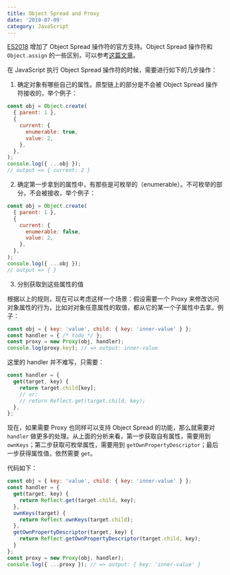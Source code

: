 ```yaml
---
title: Object Spread and Proxy
date: '2019-07-09'
category: JavaScript
---
```


[ES2018](http://www.ecma-international.org/ecma-262/9.0/#sec-object-initializer) 增加了 Object Spread 操作符的官方支持。Object Spread 操作符和 `Object.assign` 的一些区别，可以参考[这篇文章](https://2ality.com/2016/10/rest-spread-properties.html#spread-defines-properties-objectassign-sets-them)。

在 JavaScript 执行 Object Spread 操作符的时候，需要进行如下的几步操作：

1. 确定对象有哪些自己的属性。原型链上的部分是不会被 Object Spread 操作符接收的，举个例子：

```javascript
const obj = Object.create(
  { parent: 1 },
  {
    current: {
      enumerable: true,
      value: 2,
    },
  },
);
console.log({ ...obj });
// output => { current: 2 }
```

2. 确定第一步拿到的属性中，有那些是可枚举的（enumerable）。不可枚举的部分，不会被接收，举个例子：

```javascript
const obj = Object.create(
  { parent: 1 },
  {
    current: {
      enumerable: false,
      value: 2,
    },
  },
);
console.log({ ...obj });
// output => { }
```

3. 分别获取到这些属性的值

根据以上的规则，现在可以考虑这样一个场景：假设需要一个 Proxy 来修改访问对象属性的行为，比如对对象任意属性的取值，都从它的某一个子属性中去拿。例子：

```javascript
const obj = { key: 'value', child: { key: 'inner-value' } };
const handler = { /* todo */ };
const proxy = new Proxy(obj, handler);
console.log(proxy.key); // => output: inner-value
```

这里的 handler 并不难写，只需要：

```javascript
const handler = {
  get(target, key) {
    return target.child[key];
    // or:
    // return Reflect.get(target.child, key);
  },
};
```

现在，如果需要 Proxy 也同样可以支持 Object Spread 的功能，那么就需要对 `handler` 做更多的处理。从上面的分析来看，第一步获取自有属性，需要用到 `ownKeys`；第二步获取可枚举属性，需要用到 `getOwnPropertyDescriptor`；最后一步获得属性值，依然需要 `get`。

代码如下：

```javascript
const obj = { key: 'value', child: { key: 'inner-value' } };
const handler = {
  get(target, key) {
    return Reflect.get(target.child, key);
  },
  ownKeys(target) {
    return Reflect.ownKeys(target.child);
  },
  getOwnPropertyDescriptor(target, key) {
    return Reflect.getOwnPropertyDescriptor(target.child, key);
  }
};
const proxy = new Proxy(obj, handler);
console.log({ ...proxy }); // => output: { key: 'inner-value' }
```
